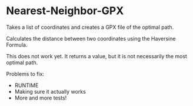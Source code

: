 # Nearest-Neighbor-GPX
Takes a list of coordinates and creates a GPX file of the optimal path.

Calculates the distance between two coordinates using the Haversine Formula.

This does not work yet. It returns a value, but it is not necessarily the most optimal path.

Problems to fix:
- RUNTIME
- Making sure it actually works
- More and more tests!
